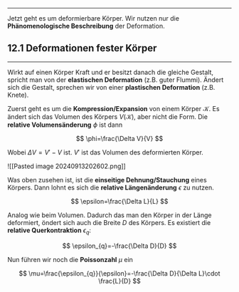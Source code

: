 ***

Jetzt geht es um deformierbare Körper. Wir nutzen nur die **Phänomenologische Beschreibung** der Deformation.


## 12.1 Deformationen fester Körper
***

Wirkt auf einen Körper Kraft und er besitzt danach die gleiche Gestalt, spricht man von der **elastischen Deformation** (z.B. guter Flummi). Ändert sich die Gestalt, sprechen wir von einer **plastischen Deformation** (z.B. Knete).

Zuerst geht es um die **Kompression/Expansion** von einem Körper $\mathcal{K}$. Es ändert sich das Volumen des Körpers $V(\mathcal{K})$, aber nicht die Form. Die **relative Volumensänderung** $\phi$ ist dann

$$
\phi=\frac{\Delta V}{V}
$$

Wobei $\Delta V=V'-V$ ist. $V'$ ist das Volumen des deformierten Körper.

![[Pasted image 20240913202602.png]]

Was oben zusehen ist, ist die **einseitige Dehnung/Stauchung** eines Körpers. Dann lohnt es sich die **relative Längenänderung** $\epsilon$ zu nutzen.

$$
\epsilon=\frac{\Delta L}{L}
$$

Analog wie beim Volumen. Dadurch das man den Körper in der Länge deformiert, öndert sich auch die Breite $D$ des Körpers. Es existiert die **relative Querkontraktion** $\epsilon_{q}$:

$$
\epsilon_{q}=-\frac{\Delta D}{D}
$$

Nun führen wir noch die **Poissonzahl** $\mu$ ein

$$
\mu=\frac{\epsilon_{q}}{\epsilon}=-\frac{\Delta D}{\Delta L}\cdot \frac{L}{D}
$$

